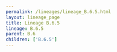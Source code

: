 ```yaml
---
permalink: /lineages/lineage_B.6.5.html
layout: lineage_page
title: Lineage B.6.5
lineage: B.6.5
parent: B.6
children: ['B.6.5']
---
```

